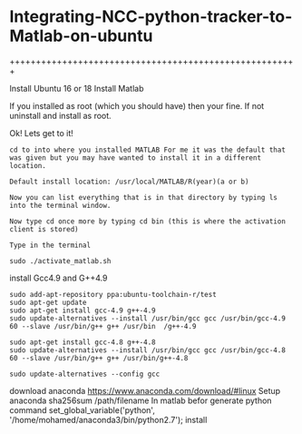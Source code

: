 # Integrating-NCC-python-tracker-to-Matlab-on-ubuntu
+++++++++++++++++++++++++++++++++++++++++++++++++++++++

Install Ubuntu 16 or 18 
Install Matlab 

If you installed as root (which you should have) then your fine. If not uninstall and install as root.

Ok! Lets get to it!

    cd to into where you installed MATLAB For me it was the default that was given but you may have wanted to install it in a different location.

    Default install location: /usr/local/MATLAB/R(year)(a or b)

    Now you can list everything that is in that directory by typing ls into the terminal window.

    Now type cd once more by typing cd bin (this is where the activation client is stored)

    Type in the terminal

    sudo ./activate_matlab.sh



install Gcc4.9 and G++4.9

    sudo add-apt-repository ppa:ubuntu-toolchain-r/test
    sudo apt-get update
    sudo apt-get install gcc-4.9 g++-4.9
    sudo update-alternatives --install /usr/bin/gcc gcc /usr/bin/gcc-4.9 60 --slave /usr/bin/g++ g++ /usr/bin  /g++-4.9

    sudo apt-get install gcc-4.8 g++-4.8
    sudo update-alternatives --install /usr/bin/gcc gcc /usr/bin/gcc-4.8 60 --slave /usr/bin/g++ g++ /usr/bin/g++-4.8

    sudo update-alternatives --config gcc


download anaconda https://www.anaconda.com/download/#linux
Setup anaconda sha256sum /path/filename
In matlab befor generate python command set_global_variable('python', '/home/mohamed/anaconda3/bin/python2.7');
install 
